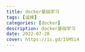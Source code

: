 ```yaml
---
title: docker基础学习
tags: [运维]
categories: [docker]
description: docker基础学习
date: 2022-07-28
cover: https://is.gd/ISMSi4
---
```


